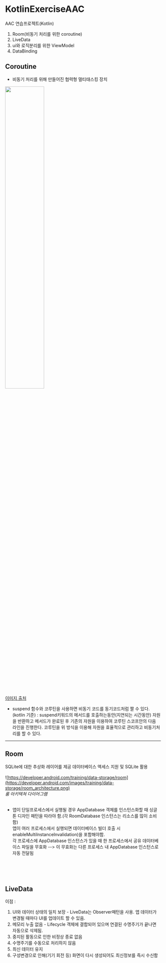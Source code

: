 # KotlinExerciseAAC
AAC 연습프로젝트(Kotlin)


1. Room(비동기 처리를 위한 coroutine)
2. LiveData
3. ui와 로직분리를 위한 ViewModel
4. DataBinding


## Coroutine
- 비동기 처리를 위해 만들어진 협력형 멀티태스킹 장치

<img src="https://user-images.githubusercontent.com/18481078/63651705-a0e49b80-c792-11e9-9924-eb737b813065.png" width="50%" height="50%"/>
<br>

[이미지 출처](https://wooooooak.github.io/kotlin/2019/08/25/%EC%BD%94%ED%8B%80%EB%A6%B0-%EC%BD%94%EB%A3%A8%ED%8B%B4-%EA%B0%9C%EB%85%90-%EC%9D%B5%ED%9E%88%EA%B8%B0/) 

- suspend 함수와 코루틴을 사용하면 비동기 코드를 동기코드처럼 짤 수 있다. (kotlin 기준)
: suspend키워드의 메서드를 호출하는동안(지연되는 시간동안) 자원을 반환하고 메서드가 완료된 후 기존의 자원을 이용하여 코루틴 스코프안의 다음 라인을 진행한다.
  코루틴을 위 방식을 이용해 자원을 효율적으로 관리하고 비동기처리를 할 수 있다.

<hr>

## Room

SQLite에 대한 추상화 레이어를 제공 데이터베이스 액세스 지원 및 SQLite 활용<br>
<br>
![https://developer.android.com/training/data-storage/room](https://developer.android.com/images/training/data-storage/room_architecture.png) 
<br>
*룸 아키텍쳐 다이어그램*
<br><br>
- 앱이 단일프로세스에서 실행될 경우 AppDatabase 객체를 인스턴스화할 때 싱글톤 디자인 패턴을 따라야 함.(각 RoomDatabase 인스턴스는 리소스를 많이 소비함)<br>
앱이 여러 프로세스에서 실행되면 데이터베이스 빌더 호출 시 enableMultiInstanceInvalidation)을 포함해야함. <br>
각 프로세스에 AppDatabase 인스턴스가 있을 때 한 프로세스에서 공유 데이터베이스 파일을 무효화 --> 이 무효화는 다른 프로세스 내 AppDatabase 인스턴스로 자동 전달됨
<br>
<br>
<br>

## LiveData

이점 :
1. UI와 데이터 상태의 일치 보장 - LiveData는 Observer패턴을 사용. 앱 데이터가 변경될 때마다 UI를 업데이트 할 수 있음.<br>
2. 메모리 누출 없음 - Lifecycle 객체에 결합되어 있으며 연결된 수명주기가 끝나면 자동으로 삭제됨.<br>
3. 중지된 활동으로 인한 비정상 종료 없음<br>
4. 수명주기를 수동으로 처리하지 않음<br>
5. 최신 데이터 유지<br>
6. 구성변경으로 인해(기기 회전 등) 화면이 다시 생성되어도 최신정보를 즉시 수신함
